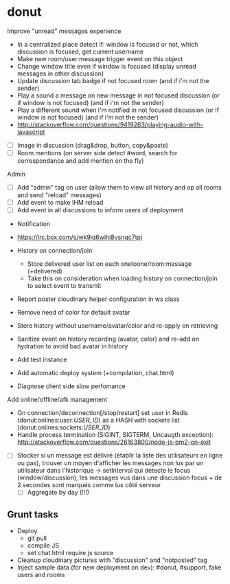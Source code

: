 donut
====

Improve "unread" messages experience
- In a centralized place detect if: window is focused or not, which discussion is focused, get current username
- Make new room/user:message trigger event on this object
- Change window title even if window is focused (display unread messages in other discussion)
- Update discussion tab badge if not focused room (and if i'm not the sender)
- Play a sound a message on new message in not focused discussion (or if window is not focused) (and if i'm not the sender)
- Play a different sound when i'm notified in not focused discussion (or if window is not focused) (and if i'm not the sender)
- http://stackoverflow.com/questions/9419263/playing-audio-with-javascript

- [ ] Image in discussion (drag&drop, button, copy&paste)
- [ ] Room mentions (on server side detect #word, search for correspondance and add mention on the fly)

Admin
- [ ] Add "admin" tag on user (allow them to view all history and op all rooms and send "reload" messages)
- [ ] Add event to make IHM reload
- [ ] Add event in all discussions to inform users of deployment

- Notification
- https://irc.box.com/s/wk9iq6wihj8vsnqc7tpj

- History on connection/join
  - Store delivered user list on each onetoone/room:message (+delivered)
  - Take this on consideration when loading history on connection/join to select event to transmit

- Report poster cloudinary helper configuration in ws class
- Remove need of color for default avatar
- Store history without username/avatar/color and re-apply on retrieving

- Sanitize event on history recording (avatar, color) and re-add on hydration to avoid bad avatar in history

- Add test instance

- Add automatic deploy system (+compilation, chat.html)

- Diagnose client side slow perfomance

Add online/offline/afk management
- On connection/deconnection[/stop/restart] set user in Redis (donut:onlines:user:_USER_ID_) as a HASH with sockets list (donut:onlines:sockets:_USER_ID_)
- Handle process termination (SIGINT, SIGTERM, Uncaugth exception): http://stackoverflow.com/questions/26163800/node-js-pm2-on-exit
- [ ] Stocker si un message est délivré (établir la liste des utilisateurs en ligne ou pas), trouver un moyen d'afficher les messages non lus par un utilisateur dans l'historique
 -> setInterval qui détecte le focus (window/discussion), les messages vus dans une discussion focus + de 2 secondes sont marqués comme lus côté serveur
  - [ ] Aggregate by day (!!!)

## Grunt tasks
- Deploy
  - git pull
  - compile JS
  - set chat.html require.js source
- Cleanup cloudinary pictures with "discussion" and "notposted" tag
- Inject sample data (for new deployment on dev): #donut, #support, fake users and rooms